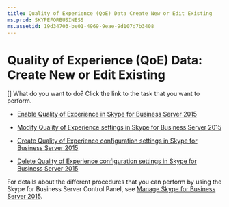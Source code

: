 ```yaml
---
title: Quality of Experience (QoE) Data Create New or Edit Existing
ms.prod: SKYPEFORBUSINESS
ms.assetid: 19d34703-be01-4969-9eae-9d107d7b3408
---
```



# Quality of Experience (QoE) Data: Create New or Edit Existing
[]
What do you want to do? Click the link to the task that you want to perform.
  
    
    


-  [Enable Quality of Experience in Skype for Business Server 2015](enable-quality-of-experience-in-skype-for-business-server-2015.md)
    
  
-  [Modify Quality of Experience settings in Skype for Business Server 2015](modify-quality-of-experience-settings-in-skype-for-business-server-2015.md)
    
  
-  [Create Quality of Experience configuration settings in Skype for Business Server 2015](create-quality-of-experience-configuration-settings-in-skype-for-business-server.md)
    
  
-  [Delete Quality of Experience configuration settings in Skype for Business Server 2015](delete-quality-of-experience-configuration-settings-in-skype-for-business-server.md)
    
  
For details about the different procedures that you can perform by using the Skype for Business Server Control Panel, see  [Manage Skype for Business Server 2015](manage-skype-for-business-server-2015.md).
